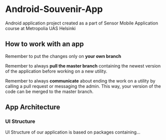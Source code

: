 # Android-Souvenir-App

Android application project created as a part of Sensor Mobile Application course at Metropolia UAS Helsinki

## How to work with an app

Remember to put the changes only on **your own branch**

Remember to always **pull the master branch** containing the newest version of the application before working on a new utility.

Remember to always **communicate** about ending the work on a utility by calling a pull request or messaging the admin. This way, your version of the code can be merged to the master branch.

## App Architecture

### UI Structure
UI Structure of our application is based on packages containing...

